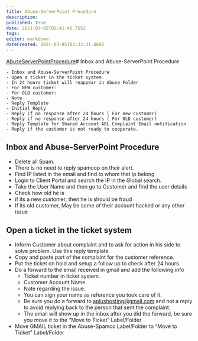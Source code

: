 ```yaml
---
title: Abuse-ServerPoint Procedure
description: 
published: true
date: 2021-03-05T05:41:45.755Z
tags: 
editor: markdown
dateCreated: 2021-03-05T03:33:31.469Z
---
```


[AbuseServerPointProcedure](/AbuseDepartment/AbuseServerPointProcedure)# Inbox and Abuse-ServerPoint Procedure

```
- Inbox and Abuse-ServerPoint Procedure
- Open a ticket in the ticket system
- In 24 hours ticket will reappear in Abuse Folder
- For NEW customer:
- For OLD customer:
- Note
- Reply Template
- Initial Reply
- Reply if no response after 24 hours ( For new customer)
- Reply if no response after 24 hours ( For OLD customer)
- Reply Template for Shared Account AOL Complaint Email notification 
- Reply if the customer is not ready to cooperate.
```

## Inbox and Abuse-ServerPoint Procedure

- Delete all Spam.
- There is no need to reply spamcop on their alert.
- Find IP listed in the email and find to whom that ip belong
- Login to Client Portal and search the IP in the Global search.
- Take the User Name and then go to Customer and find the user details
- Check how old he is
- if its a new customer, then he is should be fraud
- If its old customer, May be some of their account hacked or any other issue

## Open a ticket in the ticket system

- Inform Customer about complaint and to ask for action in his side to solve problem. Use this reply template
- Copy and paste part of the complaint for the customer reference.
- Put the ticket on hold and setup a follow up to check after 24 hours.
- Do a forward to the email received in gmail and add the following info
  - Ticket number in ticket system.
  - Customer Account Name.
  - Note regarding the issue.
  - You can sign your name as reference you took care of it.
  - Be sure you do a forward to aplushosting@gmail.com and not    a reply to avoid replying back to the person that sent the    complaint.
  - The email will show up in the inbox after you did the        forward, be sure you move it to the “Move to Ticket”           Label/Folder
- Move GMAIL ticket in the Abuse-Spamco Label/Folder to “Move to Ticket” Label/Folder



